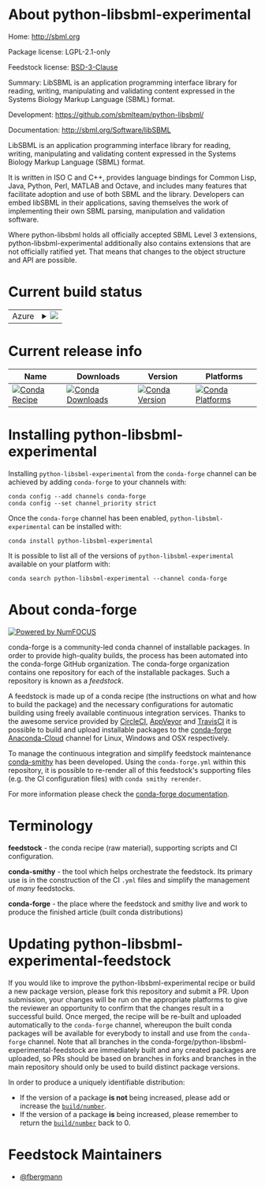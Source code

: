About python-libsbml-experimental
=================================

Home: http://sbml.org

Package license: LGPL-2.1-only

Feedstock license: [BSD-3-Clause](https://github.com/conda-forge/python-libsbml-experimental-feedstock/blob/master/LICENSE.txt)

Summary: LibSBML is an application programming interface library for reading, writing, manipulating and validating content expressed in the Systems Biology Markup Language (SBML) format.

Development: https://github.com/sbmlteam/python-libsbml/

Documentation: http://sbml.org/Software/libSBML

LibSBML is an application programming interface library for
reading, writing, manipulating and validating content
expressed in the Systems Biology Markup Language (SBML)
format.

It is written in ISO C and C++, provides language bindings
for Common Lisp, Java, Python, Perl, MATLAB and Octave, and
includes many features that facilitate adoption and use of
both SBML and the library. Developers can embed libSBML in
their applications, saving themselves the work of
implementing their own SBML parsing, manipulation and
validation software.

Where python-libsbml holds all officially accepted SBML
Level 3 extensions, python-libsbml-experimental
additionally also contains extensions that are not
officially ratified yet. That means that changes to the
object structure and API are possible.


Current build status
====================


<table>
    
  <tr>
    <td>Azure</td>
    <td>
      <details>
        <summary>
          <a href="https://dev.azure.com/conda-forge/feedstock-builds/_build/latest?definitionId=10505&branchName=master">
            <img src="https://dev.azure.com/conda-forge/feedstock-builds/_apis/build/status/python-libsbml-experimental-feedstock?branchName=master">
          </a>
        </summary>
        <table>
          <thead><tr><th>Variant</th><th>Status</th></tr></thead>
          <tbody><tr>
              <td>linux_64_python3.10.____cpython</td>
              <td>
                <a href="https://dev.azure.com/conda-forge/feedstock-builds/_build/latest?definitionId=10505&branchName=master">
                  <img src="https://dev.azure.com/conda-forge/feedstock-builds/_apis/build/status/python-libsbml-experimental-feedstock?branchName=master&jobName=linux&configuration=linux_64_python3.10.____cpython" alt="variant">
                </a>
              </td>
            </tr><tr>
              <td>linux_64_python3.7.____73_pypy</td>
              <td>
                <a href="https://dev.azure.com/conda-forge/feedstock-builds/_build/latest?definitionId=10505&branchName=master">
                  <img src="https://dev.azure.com/conda-forge/feedstock-builds/_apis/build/status/python-libsbml-experimental-feedstock?branchName=master&jobName=linux&configuration=linux_64_python3.7.____73_pypy" alt="variant">
                </a>
              </td>
            </tr><tr>
              <td>linux_64_python3.7.____cpython</td>
              <td>
                <a href="https://dev.azure.com/conda-forge/feedstock-builds/_build/latest?definitionId=10505&branchName=master">
                  <img src="https://dev.azure.com/conda-forge/feedstock-builds/_apis/build/status/python-libsbml-experimental-feedstock?branchName=master&jobName=linux&configuration=linux_64_python3.7.____cpython" alt="variant">
                </a>
              </td>
            </tr><tr>
              <td>linux_64_python3.8.____cpython</td>
              <td>
                <a href="https://dev.azure.com/conda-forge/feedstock-builds/_build/latest?definitionId=10505&branchName=master">
                  <img src="https://dev.azure.com/conda-forge/feedstock-builds/_apis/build/status/python-libsbml-experimental-feedstock?branchName=master&jobName=linux&configuration=linux_64_python3.8.____cpython" alt="variant">
                </a>
              </td>
            </tr><tr>
              <td>linux_64_python3.9.____cpython</td>
              <td>
                <a href="https://dev.azure.com/conda-forge/feedstock-builds/_build/latest?definitionId=10505&branchName=master">
                  <img src="https://dev.azure.com/conda-forge/feedstock-builds/_apis/build/status/python-libsbml-experimental-feedstock?branchName=master&jobName=linux&configuration=linux_64_python3.9.____cpython" alt="variant">
                </a>
              </td>
            </tr><tr>
              <td>osx_64_python3.10.____cpython</td>
              <td>
                <a href="https://dev.azure.com/conda-forge/feedstock-builds/_build/latest?definitionId=10505&branchName=master">
                  <img src="https://dev.azure.com/conda-forge/feedstock-builds/_apis/build/status/python-libsbml-experimental-feedstock?branchName=master&jobName=osx&configuration=osx_64_python3.10.____cpython" alt="variant">
                </a>
              </td>
            </tr><tr>
              <td>osx_64_python3.7.____73_pypy</td>
              <td>
                <a href="https://dev.azure.com/conda-forge/feedstock-builds/_build/latest?definitionId=10505&branchName=master">
                  <img src="https://dev.azure.com/conda-forge/feedstock-builds/_apis/build/status/python-libsbml-experimental-feedstock?branchName=master&jobName=osx&configuration=osx_64_python3.7.____73_pypy" alt="variant">
                </a>
              </td>
            </tr><tr>
              <td>osx_64_python3.7.____cpython</td>
              <td>
                <a href="https://dev.azure.com/conda-forge/feedstock-builds/_build/latest?definitionId=10505&branchName=master">
                  <img src="https://dev.azure.com/conda-forge/feedstock-builds/_apis/build/status/python-libsbml-experimental-feedstock?branchName=master&jobName=osx&configuration=osx_64_python3.7.____cpython" alt="variant">
                </a>
              </td>
            </tr><tr>
              <td>osx_64_python3.8.____cpython</td>
              <td>
                <a href="https://dev.azure.com/conda-forge/feedstock-builds/_build/latest?definitionId=10505&branchName=master">
                  <img src="https://dev.azure.com/conda-forge/feedstock-builds/_apis/build/status/python-libsbml-experimental-feedstock?branchName=master&jobName=osx&configuration=osx_64_python3.8.____cpython" alt="variant">
                </a>
              </td>
            </tr><tr>
              <td>osx_64_python3.9.____cpython</td>
              <td>
                <a href="https://dev.azure.com/conda-forge/feedstock-builds/_build/latest?definitionId=10505&branchName=master">
                  <img src="https://dev.azure.com/conda-forge/feedstock-builds/_apis/build/status/python-libsbml-experimental-feedstock?branchName=master&jobName=osx&configuration=osx_64_python3.9.____cpython" alt="variant">
                </a>
              </td>
            </tr><tr>
              <td>win_64_python3.10.____cpython</td>
              <td>
                <a href="https://dev.azure.com/conda-forge/feedstock-builds/_build/latest?definitionId=10505&branchName=master">
                  <img src="https://dev.azure.com/conda-forge/feedstock-builds/_apis/build/status/python-libsbml-experimental-feedstock?branchName=master&jobName=win&configuration=win_64_python3.10.____cpython" alt="variant">
                </a>
              </td>
            </tr><tr>
              <td>win_64_python3.7.____73_pypy</td>
              <td>
                <a href="https://dev.azure.com/conda-forge/feedstock-builds/_build/latest?definitionId=10505&branchName=master">
                  <img src="https://dev.azure.com/conda-forge/feedstock-builds/_apis/build/status/python-libsbml-experimental-feedstock?branchName=master&jobName=win&configuration=win_64_python3.7.____73_pypy" alt="variant">
                </a>
              </td>
            </tr><tr>
              <td>win_64_python3.7.____cpython</td>
              <td>
                <a href="https://dev.azure.com/conda-forge/feedstock-builds/_build/latest?definitionId=10505&branchName=master">
                  <img src="https://dev.azure.com/conda-forge/feedstock-builds/_apis/build/status/python-libsbml-experimental-feedstock?branchName=master&jobName=win&configuration=win_64_python3.7.____cpython" alt="variant">
                </a>
              </td>
            </tr><tr>
              <td>win_64_python3.8.____cpython</td>
              <td>
                <a href="https://dev.azure.com/conda-forge/feedstock-builds/_build/latest?definitionId=10505&branchName=master">
                  <img src="https://dev.azure.com/conda-forge/feedstock-builds/_apis/build/status/python-libsbml-experimental-feedstock?branchName=master&jobName=win&configuration=win_64_python3.8.____cpython" alt="variant">
                </a>
              </td>
            </tr><tr>
              <td>win_64_python3.9.____cpython</td>
              <td>
                <a href="https://dev.azure.com/conda-forge/feedstock-builds/_build/latest?definitionId=10505&branchName=master">
                  <img src="https://dev.azure.com/conda-forge/feedstock-builds/_apis/build/status/python-libsbml-experimental-feedstock?branchName=master&jobName=win&configuration=win_64_python3.9.____cpython" alt="variant">
                </a>
              </td>
            </tr>
          </tbody>
        </table>
      </details>
    </td>
  </tr>
</table>

Current release info
====================

| Name | Downloads | Version | Platforms |
| --- | --- | --- | --- |
| [![Conda Recipe](https://img.shields.io/badge/recipe-python--libsbml--experimental-green.svg)](https://anaconda.org/conda-forge/python-libsbml-experimental) | [![Conda Downloads](https://img.shields.io/conda/dn/conda-forge/python-libsbml-experimental.svg)](https://anaconda.org/conda-forge/python-libsbml-experimental) | [![Conda Version](https://img.shields.io/conda/vn/conda-forge/python-libsbml-experimental.svg)](https://anaconda.org/conda-forge/python-libsbml-experimental) | [![Conda Platforms](https://img.shields.io/conda/pn/conda-forge/python-libsbml-experimental.svg)](https://anaconda.org/conda-forge/python-libsbml-experimental) |

Installing python-libsbml-experimental
======================================

Installing `python-libsbml-experimental` from the `conda-forge` channel can be achieved by adding `conda-forge` to your channels with:

```
conda config --add channels conda-forge
conda config --set channel_priority strict
```

Once the `conda-forge` channel has been enabled, `python-libsbml-experimental` can be installed with:

```
conda install python-libsbml-experimental
```

It is possible to list all of the versions of `python-libsbml-experimental` available on your platform with:

```
conda search python-libsbml-experimental --channel conda-forge
```


About conda-forge
=================

[![Powered by
NumFOCUS](https://img.shields.io/badge/powered%20by-NumFOCUS-orange.svg?style=flat&colorA=E1523D&colorB=007D8A)](https://numfocus.org)

conda-forge is a community-led conda channel of installable packages.
In order to provide high-quality builds, the process has been automated into the
conda-forge GitHub organization. The conda-forge organization contains one repository
for each of the installable packages. Such a repository is known as a *feedstock*.

A feedstock is made up of a conda recipe (the instructions on what and how to build
the package) and the necessary configurations for automatic building using freely
available continuous integration services. Thanks to the awesome service provided by
[CircleCI](https://circleci.com/), [AppVeyor](https://www.appveyor.com/)
and [TravisCI](https://travis-ci.com/) it is possible to build and upload installable
packages to the [conda-forge](https://anaconda.org/conda-forge)
[Anaconda-Cloud](https://anaconda.org/) channel for Linux, Windows and OSX respectively.

To manage the continuous integration and simplify feedstock maintenance
[conda-smithy](https://github.com/conda-forge/conda-smithy) has been developed.
Using the ``conda-forge.yml`` within this repository, it is possible to re-render all of
this feedstock's supporting files (e.g. the CI configuration files) with ``conda smithy rerender``.

For more information please check the [conda-forge documentation](https://conda-forge.org/docs/).

Terminology
===========

**feedstock** - the conda recipe (raw material), supporting scripts and CI configuration.

**conda-smithy** - the tool which helps orchestrate the feedstock.
                   Its primary use is in the construction of the CI ``.yml`` files
                   and simplify the management of *many* feedstocks.

**conda-forge** - the place where the feedstock and smithy live and work to
                  produce the finished article (built conda distributions)


Updating python-libsbml-experimental-feedstock
==============================================

If you would like to improve the python-libsbml-experimental recipe or build a new
package version, please fork this repository and submit a PR. Upon submission,
your changes will be run on the appropriate platforms to give the reviewer an
opportunity to confirm that the changes result in a successful build. Once
merged, the recipe will be re-built and uploaded automatically to the
`conda-forge` channel, whereupon the built conda packages will be available for
everybody to install and use from the `conda-forge` channel.
Note that all branches in the conda-forge/python-libsbml-experimental-feedstock are
immediately built and any created packages are uploaded, so PRs should be based
on branches in forks and branches in the main repository should only be used to
build distinct package versions.

In order to produce a uniquely identifiable distribution:
 * If the version of a package **is not** being increased, please add or increase
   the [``build/number``](https://docs.conda.io/projects/conda-build/en/latest/resources/define-metadata.html#build-number-and-string).
 * If the version of a package **is** being increased, please remember to return
   the [``build/number``](https://docs.conda.io/projects/conda-build/en/latest/resources/define-metadata.html#build-number-and-string)
   back to 0.

Feedstock Maintainers
=====================

* [@fbergmann](https://github.com/fbergmann/)

